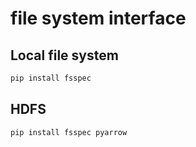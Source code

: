 # file system interface

## Local file system

```bash
pip install fsspec 
```

## HDFS

```bash
pip install fsspec pyarrow
```
